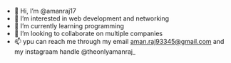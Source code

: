 - 👋 Hi, I’m @amanraj17
- 👀 I’m interested in web development and networking
- 🌱 I’m currently learning programming
- 💞️ I’m looking to collaborate on multiple companies
- 📫 ypu can reach me through my email aman.raj93345@gmail.com and my instagraam handle @theonlyamanraj_

<!---
amanraj17/amanraj17 is a ✨ special ✨ repository because its `README.md` (this file) appears on your GitHub profile.
You can click the Preview link to take a look at your changes.
--->
